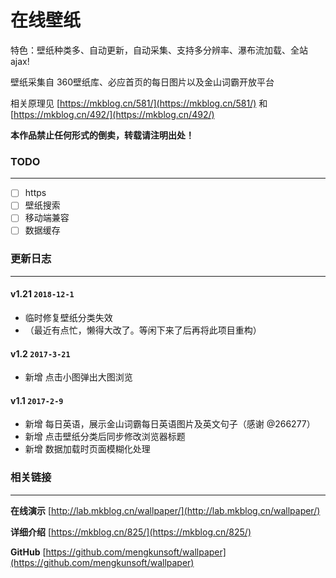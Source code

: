 在线壁纸
========
特色：壁纸种类多、自动更新，自动采集、支持多分辨率、瀑布流加载、全站 ajax!

壁纸采集自 360壁纸库、必应首页的每日图片以及金山词霸开放平台

相关原理见 [https://mkblog.cn/581/](https://mkblog.cn/581/)  和  [https://mkblog.cn/492/](https://mkblog.cn/492/)

**本作品禁止任何形式的倒卖，转载请注明出处！**

### TODO
-----
- [ ] https
- [ ] 壁纸搜索
- [ ] 移动端兼容
- [ ] 数据缓存

### 更新日志
-----

#### v1.21 `2018-12-1`
- 临时修复壁纸分类失效
- （最近有点忙，懒得大改了。等闲下来了后再将此项目重构）

#### v1.2 `2017-3-21`
- 新增 点击小图弹出大图浏览

#### v1.1 `2017-2-9`
- 新增 每日英语，展示金山词霸每日英语图片及英文句子（感谢 @266277）
- 新增 点击壁纸分类后同步修改浏览器标题
- 新增 数据加载时页面模糊化处理

### 相关链接
-----

**在线演示** [http://lab.mkblog.cn/wallpaper/](http://lab.mkblog.cn/wallpaper/)

**详细介绍** [https://mkblog.cn/825/](https://mkblog.cn/825/)

**GitHub** [https://github.com/mengkunsoft/wallpaper](https://github.com/mengkunsoft/wallpaper)

